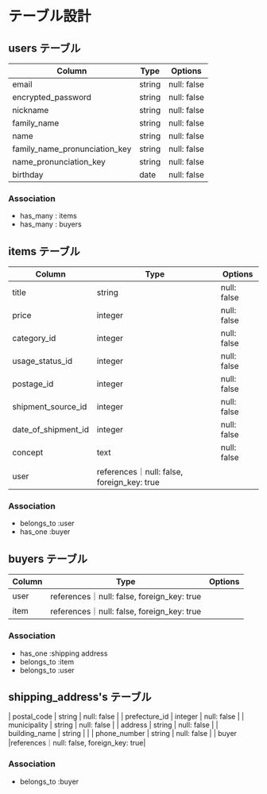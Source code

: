 # テーブル設計

## users テーブル

| Column                 | Type   | Options     |
| ----------------------------- | ------ | ----------- |
| email                         | string | null: false |
| encrypted_password            | string | null: false |
| nickname                      | string | null: false |
| family_name                   | string | null: false |
| name                          | string | null: false |
| family_name_pronunciation_key | string | null: false |
| name_pronunciation_key        | string | null: false |
| birthday                      | date   | null: false |
### Association

- has_many : items
- has_many : buyers

## items テーブル

| Column            | Type     | Options                       |
| ----------------- | -------- | ----------------------------- |
| title             | string   | null: false                   |
| price             | integer  | null: false                   |
| category_id       | integer  | null: false                   |
| usage_status_id   | integer  | null: false                   |
| postage_id        | integer  | null: false                   |
|shipment_source_id | integer  | null: false                   |
|date_of_shipment_id| integer  | null: false                   |
| concept           |  text    | null: false                   |
| user              |references｜null: false, foreign_key: true|

### Association

- belongs_to :user
- has_one :buyer

## buyers テーブル

| Column       | Type     | Options                       |
| ------------ | -------- | ----------------------------- |
| user         |references｜null: false, foreign_key: true|
| item         |references｜null: false, foreign_key: true|
### Association

- has_one :shipping address
- belongs_to :item
- belongs_to :user

## shipping_address's テーブル

| postal_code      | string   | null: false                   |
| prefecture_id    | integer  | null: false                   |
| municipality     | string   | null: false                   |
| address          | string   | null: false                   |
| building_name    | string   |                               |
| phone_number     | string   | null: false                   |
| buyer             |references｜null: false, foreign_key: true|

### Association

- belongs_to :buyer
